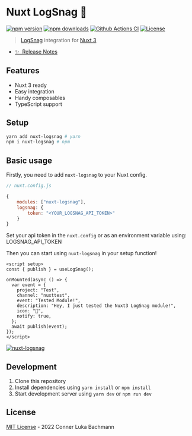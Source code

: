 # Nuxt LogSnag 📰

[![npm version][npm-version-src]][npm-version-href]
[![npm downloads][npm-downloads-src]][npm-downloads-href]
[![Github Actions CI][github-actions-ci-src]][github-actions-ci-href]
[![License][license-src]][license-href]

> [LogSnag](https://logsnag.com) integration for [Nuxt 3](https://v3.nuxtjs.org)

- [✨ &nbsp;Release Notes](https://github.com/Intevel/nuxt-logsnag/releases)

## Features

- Nuxt 3 ready
- Easy integration
- Handy composables
- TypeScript support

## Setup

```sh
yarn add nuxt-logsnag # yarn
npm i nuxt-logsnag # npm
```

## Basic usage

Firstly, you need to add `nuxt-logsnag` to your Nuxt config.

```javascript
// nuxt.config.js

{
    modules: ["nuxt-logsnag"],
    logsnag: {
        token: "<YOUR_LOGSNAG_API_TOKEN>"
    }
}
```

Set your api token in the `nuxt.config` or as an environment variable using: LOGSNAG_API_TOKEN

Then you can start using `nuxt-logsnag` in your setup function!

```vue
<script setup>
const { publish } = useLogSnag();

onMounted(async () => {
  var event = {
    project: "Test",
    channel: "nuxttest",
    event: "Tested Module!",
    description: "Hey, I just tested the Nuxt3 LogSnag module!",
    icon: "🎉",
    notify: true,
  };
  await publish(event);
});
</script>
```

[![nuxt-logsnag](https://github.com/Intevel/nuxt-logsnag/blob/master/event.png?raw=true)](/)

## Development

1. Clone this repository
2. Install dependencies using `yarn install` or `npm install`
3. Start development server using `yarn dev` or `npm run dev`

## License

[MIT License](./LICENSE) - 2022 Conner Luka Bachmann

<!-- Badges -->

[npm-version-src]: https://img.shields.io/npm/v/nuxt-logsnag/latest.svg
[npm-version-href]: https://npmjs.com/package/nuxt-logsnag
[npm-downloads-src]: https://img.shields.io/npm/dt/nuxt-logsnag.svg
[npm-downloads-href]: https://npmjs.com/package/nuxt-logsnag
[github-actions-ci-src]: https://github.com/intevel/nuxt-logsnag/actions/workflows/ci.yml/badge.svg
[github-actions-ci-href]: https://github.com/intevel/nuxt-logsnag/actions?query=workflow%3Aci
[license-src]: https://img.shields.io/npm/l/nuxt-logsnag.svg
[license-href]: https://npmjs.com/package/nuxt-logsnag

